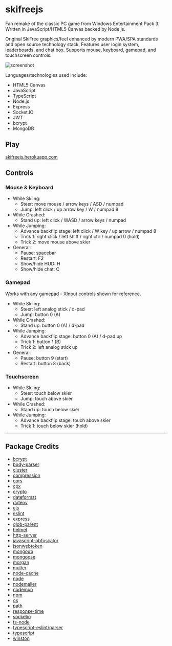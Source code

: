 # skifreejs
Fan remake of the classic PC game from Windows Entertainment Pack 3. Written in JavaScript/HTML5 Canvas backed by Node.js.

Original SkiFree graphics/feel enhanced by modern PWA/SPA standards and open source technology stack. Features user login system, leaderboards, and chat box. Supports mouse, keyboard, gamepad, and touchscreen controls.

![screenshot](https://user-images.githubusercontent.com/1410481/107723050-3be67380-6cae-11eb-9cf6-32e21a840cb4.png)

Languages/technologies used include:
- HTML5 Canvas
- JavaScript
- TypeScript
- Node.js
- Express
- Socket.IO
- JWT
- bcrypt
- MongoDB

## Play
[skifreejs.herokuapp.com](https://skifreejs.herokuapp.com/)

## Controls
### Mouse & Keyboard
- While Skiing:
    - Steer: move mouse / arrow keys / ASD / numpad
    - Jump: left click / up arrow key / W / numpad 8
- While Crashed:
    - Stand up: left click / WASD / arrow keys / numpad
- While Jumping:
    - Advance backflip stage: left click / W key / up arrow / numpad 8
    - Trick 1: right click / left shift / right ctrl / numpad 0 (hold)
    - Trick 2: move mouse above skier
- General:
    - Pause: spacebar
    - Restart: F2
    - Show/hide HUD: H
    - Show/hide chat: C

### Gamepad
Works with any gamepad - XInput controls shown for reference.
- While Skiing:
    - Steer: left analog stick / d-pad
    - Jump: button 0 (A)
- While Crashed:
    - Stand up: button 0 (A) / d-pad
- While Jumping:
    - Advance backflip stage: button 0 (A) / d-pad up
    - Trick 1: button 1 (B)
    - Trick 2: left analog stick up
- General:
    - Pause: button 9 (start)
    - Restart: button 8 (back)

### Touchscreen
- While Skiing:
    - Steer: touch below skier
    - Jump: touch above skier
- While Crashed:
    - Stand up: touch below skier
- While Jumping:
    - Advance backflip stage: touch above skier
    - Trick 1: touch below skier (hold)

---

## Package Credits
- [bcrypt](https://github.com/kelektiv/node.bcrypt.js)
- [body-parser](https://github.com/expressjs/body-parser)
- [cluster](https://github.com/LearnBoost/cluster)
- [compression](https://github.com/expressjs/compression)
- [cors](https://github.com/expressjs/cors)
- [cpx](https://github.com/mysticatea/cpx)
- [crypto](https://github.com/nodejs/node/blob/master/doc/api/crypto.md)
- [dateformat](https://github.com/felixge/node-dateformat)
- [dotenv](https://github.com/motdotla/dotenv)
- [ejs](https://github.com/mde/ejs)
- [eslint](https://github.com/eslint/eslint)
- [express](https://github.com/expressjs/express)
- [glob-parent](https://www.npmjs.com/package/glob-parent)
- [helmet](https://github.com/helmetjs/helmet)
- [http-server](https://github.com/http-party/http-server)
- [javascript-obfuscator](https://github.com/javascript-obfuscator/javascript-obfuscator)
- [jsonwebtoken](https://github.com/auth0/node-jsonwebtoken)
- [mongodb](https://github.com/mongodb/node-mongodb-native)
- [mongoose](https://github.com/Automattic/mongoose)
- [morgan](https://github.com/expressjs/morgan)
- [multer](https://github.com/expressjs/multer)
- [node-cache](https://github.com/node-cache/node-cache)
- [node](https://nodejs.org/en/)
- [nodemailer](https://github.com/nodemailer/nodemailer)
- [nodemon](https://github.com/remy/nodemon)
- [npm](https://www.npmjs.com/package/npm)
- [os](https://nodejs.org/api/os.html)
- [path](https://github.com/jinder/path)
- [response-time](https://github.com/expressjs/response-time)
- [socketio](https://github.com/socketio/socket.io)
- [ts-node](https://github.com/TypeStrong/ts-node)
- [typescript-eslint/parser](https://github.com/typescript-eslint/typescript-eslint)
- [typescript](https://github.com/Microsoft/TypeScript)
- [winston](https://github.com/winstonjs/winston)
